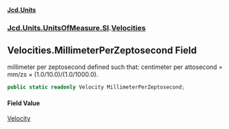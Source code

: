 #### [Jcd.Units](index 'index')
### [Jcd.Units.UnitsOfMeasure.SI](Jcd.Units.UnitsOfMeasure.SI 'Jcd.Units.UnitsOfMeasure.SI').[Velocities](Velocities 'Jcd.Units.UnitsOfMeasure.SI.Velocities')

## Velocities.MillimeterPerZeptosecond Field

millimeter per zeptosecond defined such that: centimeter per attosecond = mm/zs × (1.0/10.0)/(1.0/1000.0).

```csharp
public static readonly Velocity MillimeterPerZeptosecond;
```

#### Field Value
[Velocity](Velocity 'Jcd.Units.UnitTypes.Velocity')